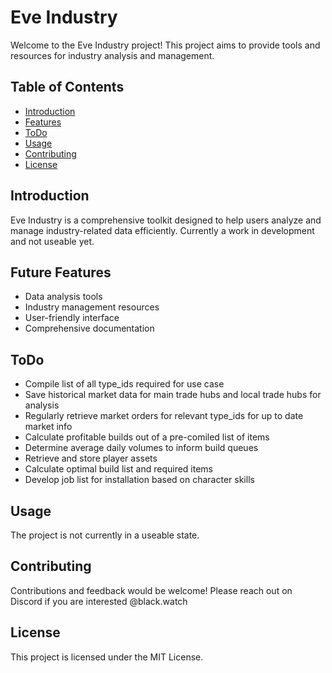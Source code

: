 # Eve Industry

Welcome to the Eve Industry project! This project aims to provide tools and resources for industry analysis and management.

## Table of Contents

- [Introduction](#introduction)
- [Features](#features)
- [ToDo](#todo)
- [Usage](#usage)
- [Contributing](#contributing)
- [License](#license)

## Introduction

Eve Industry is a comprehensive toolkit designed to help users analyze and manage industry-related data efficiently. Currently a work in development and not useable yet.

## Future Features

- Data analysis tools
- Industry management resources
- User-friendly interface
- Comprehensive documentation

## ToDo

 - Compile list of all type_ids required for use case
 - Save historical market data for main trade hubs and local trade hubs for analysis
 - Regularly retrieve market orders for relevant type_ids for up to date market info
 - Calculate profitable builds out of a pre-comiled list of items
 - Determine average daily volumes to inform build queues
 - Retrieve and store player assets
 - Calculate optimal build list and required items
 - Develop job list for installation based on character skills
 
## Usage

The project is not currently in a useable state.

## Contributing

Contributions and feedback would be welcome! Please reach out on Discord if you are interested @black.watch

## License

This project is licensed under the MIT License. 